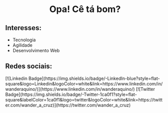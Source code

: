 <h1 align="center"> Opa! Cê tá bom?</h1>
<h2>Interesses:</h2>
  <ul>
    <li>Tecnologia</li>
    <li>Agilidade</li>
    <li>Desenvolvimento Web</li>
  </ul>
<h2>Redes sociais:</h2>
[![Linkedin Badge](https://img.shields.io/badge/-LinkedIn-blue?style=flat-square&logo=Linkedin&logoColor=white&link=https://www.linkedin.com/in/wanderaquino/)](https://www.linkedin.com/in/wanderaquino/)
[![Twitter Badge](https://img.shields.io/badge/-Twitter-1ca0f1?style=flat-square&labelColor=1ca0f1&logo=twitter&logoColor=white&link=https://twitter.com/wander_a_cruz)](https://twitter.com/wander_a_cruz)

